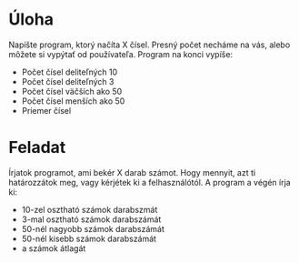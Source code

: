 # Úloha
Napíšte program, ktorý načíta X čísel. Presný počet necháme na vás, alebo môžete si vypýtať od používateľa. Program na konci vypíše:
- Počet čísel deliteľných 10
- Počet čísel deliteľných 3
- Počet čísel väčších ako 50
- Počet čísel menších ako 50
- Priemer čísel

# Feladat
Írjatok programot, ami bekér X darab számot. Hogy mennyit, azt ti határozzátok meg, vagy kérjétek ki a felhasználótól. A program a végén írja ki:
- 10-zel osztható számok darabszmát
- 3-mal osztható számok darabszámát
- 50-nél nagyobb számok darabszámát
- 50-nél kisebb számok darabszámát
- a számok átlagát


